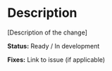 # Description

[Description of the change]

**Status:** Ready / In development

**Fixes:** Link to issue (if applicable)
